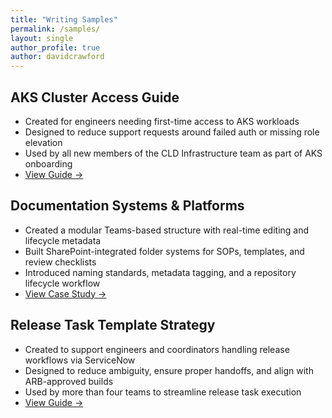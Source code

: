```yaml
---
title: "Writing Samples"
permalink: /samples/
layout: single
author_profile: true
author: davidcrawford
---
```


## AKS Cluster Access Guide
- Created for engineers needing first-time access to AKS workloads
- Designed to reduce support requests around failed auth or missing role elevation
- Used by all new members of the CLD Infrastructure team as part of AKS onboarding
- [View Guide →](/portfolio/samples/aks-access/)

## Documentation Systems & Platforms
- Created a modular Teams-based structure with real-time editing and lifecycle metadata
- Built SharePoint-integrated folder systems for SOPs, templates, and review checklists
- Introduced naming standards, metadata tagging, and a repository lifecycle workflow
- [View Case Study →](/portfolio/samples/doc-hub/)

## Release Task Template Strategy
- Created to support engineers and coordinators handling release workflows via ServiceNow
- Designed to reduce ambiguity, ensure proper handoffs, and align with ARB-approved builds
- Used by more than four teams to streamline release task execution
- [View Guide →](/portfolio/samples/rtsk-strategy/)